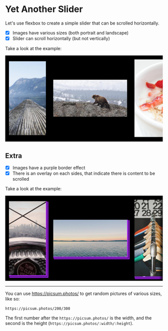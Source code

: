 # Yet Another Slider

Let's use flexbox to create a simple slider that can be scrolled horizontally.

- [x] Images have various sizes (both portrait and landscape)
- [x] Slider can scroll horizontally (but not vertically)

Take a look at the example:

![example](slider-example.png)

## Extra

- [x] Images have a purple border effect
- [x] There is an overlay on each sides, that indicate there is content to be scrolled

Take a look at the example:

![example](slider-final-example.png)

---

You can use https://picsum.photos/ to get random pictures of various sizes, like so:

```
https://picsum.photos/200/300
```

The first number after the `https://picsum.photos/`
is the width, and the second is the height (`https://picsum.photos/:width/:height`).

